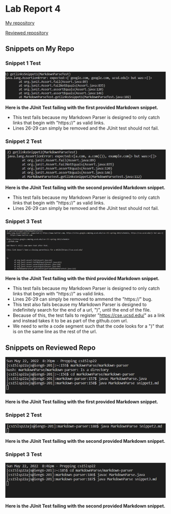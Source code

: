 # Lab Report 4

[My repository](https://github.com/cyoonUCSD/markdown-parser)  

[Reviewed repository](https://github.com/JasonMorris1/markdown-parser)  


## Snippets on My Repo  

### Snippet 1 Test
![FirstTest](markdown1.PNG)  

**Here is the JUnit Test failing with the first provided Markdown snippet.**
- This test fails because my Markdown Parser is designed to only catch links that begin with "https://" as valid links.
- Lines 26-29 can simply be removed and the JUnit test should not fail.

### Snippet 2 Test
![SecondTest](markdown2.PNG)  

**Here is the JUnit Test failing with the second provided Markdown snippet.**
- This test fails because my Markdown Parser is designed to only catch links that begin with "https://" as valid links.
- Lines 26-29 can simply be removed and the JUnit test should not fail.

### Snippet 3 Test
![ThirdTest](markdown3.PNG) 

**Here is the JUnit Test failing with the third provided Markdown snippet.**
- This test fails because my Markdown Parser is designed to only catch links that begin with "https://" as valid links.
- Lines 26-29 can simply be removed to ammend the "https://" bug.
- This test also fails because my Markdown Parser is designed to indefinitely search for the end of a url, ")", until the end of the file.
- Because of this, the test fails to register "https://cse.ucsd.edu/" as a link and instead takes it to be as part of the github.com url.
- We need to write a code segment such that the code looks for a ")" that is on the same line as the rest of the url.

## Snippets on Reviewed Repo
![FirstTestReview](OtherMarkdown1.png)  

**Here is the JUnit Test failing with the first provided Markdown snippet.**

### Snippet 2 Test
![SecondTestReview](OtherMarkdown2.png)  

**Here is the JUnit Test failing with the second provided Markdown snippet.**

### Snippet 3 Test
![ThirdTestReview](OtherMarkdown3.png) 

**Here is the JUnit Test failing with the second provided Markdown snippet.**
